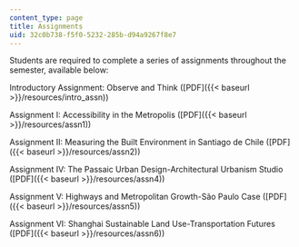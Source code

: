 ```yaml
---
content_type: page
title: Assignments
uid: 32c0b738-f5f0-5232-285b-d94a9267f8e7
---
```


Students are required to complete a series of assignments throughout the semester, available below:

Introductory Assignment: Observe and Think ([PDF]({{< baseurl >}}/resources/intro_assn))

Assignment I: Accessibility in the Metropolis ([PDF]({{< baseurl >}}/resources/assn1))

Assignment II: Measuring the Built Environment in Santiago de Chile ([PDF]({{< baseurl >}}/resources/assn2))

Assignment IV: The Passaic Urban Design-Architectural Urbanism Studio ([PDF]({{< baseurl >}}/resources/assn4))

Assignment V: Highways and Metropolitan Growth-São Paulo Case ([PDF]({{< baseurl >}}/resources/assn5))

Assignment VI: Shanghai Sustainable Land Use-Transportation Futures ([PDF]({{< baseurl >}}/resources/assn6))